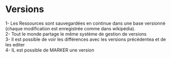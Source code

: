 
# Versions 


1- Les Ressources sont sauvegardées en continue dans une base versionné (chaque modification est enregistrée comme dans wikipédia).  
2- Tout le monde partage le même système de gestion de versions  
3- Il est possible de voir les différences avec les versions précédentea et de les editer  
4- IL est possible de MARKER une version  
